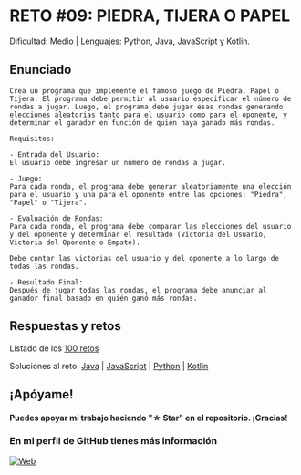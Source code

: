 # RETO #09: PIEDRA, TIJERA O PAPEL
Dificultad: Medio | Lenguajes: Python, Java, JavaScript y Kotlin.

## Enunciado

```
Crea un programa que implemente el famoso juego de Piedra, Papel o Tijera. El programa debe permitir al usuario especificar el número de rondas a jugar. Luego, el programa debe jugar esas rondas generando elecciones aleatorias tanto para el usuario como para el oponente, y determinar el ganador en función de quién haya ganado más rondas. 

Requisitos:

- Entrada del Usuario:
El usuario debe ingresar un número de rondas a jugar.

- Juego:
Para cada ronda, el programa debe generar aleatoriamente una elección para el usuario y una para el oponente entre las opciones: "Piedra", "Papel" o "Tijera".

- Evaluación de Rondas:
Para cada ronda, el programa debe comparar las elecciones del usuario y del oponente y determinar el resultado (Victoria del Usuario, Victoria del Oponente o Empate).

Debe contar las victorias del usuario y del oponente a lo largo de todas las rondas.

- Resultado Final:
Después de jugar todas las rondas, el programa debe anunciar al ganador final basado en quién ganó más rondas.
```

## Respuestas y retos
Listado de los [100 retos](/README.md)

Soluciones al reto: 
[Java](/RETOS/Reto09/Reto09.java) | 
[JavaScript](/RETOS/Reto09/Reto09.js) | 
[Python](/RETOS/Reto09/Reto09.py) |
[Kotlin](/RETOS/Reto09/Reto09.kt)


## ¡Apóyame! 
#### Puedes apoyar mi trabajo haciendo "☆ Star" en el repositorio. ¡Gracias!

### En mi perfil de GitHub tienes más información

[![Web](https://img.shields.io/badge/GitHub-breativo-14a1f0?style=for-the-badge&logo=github&logoColor=white&labelColor=101010)](https://github.com/breativo)